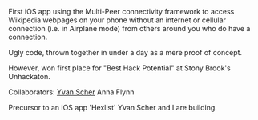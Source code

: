 First iOS app using the Multi-Peer connectivity framework to access Wikipedia webpages on your phone without an internet or cellular connection (i.e. in Airplane mode) from others around you who do have a connection.

Ugly code, thrown together in under a day as a mere proof of concept. 

However, won first place for "Best Hack Potential" at Stony Brook's Unhackaton.

Collaborators: <a href = "github.com/yvan">Yvan Scher</a> Anna Flynn

Precursor to an iOS app 'Hexlist' Yvan Scher and I are building.


